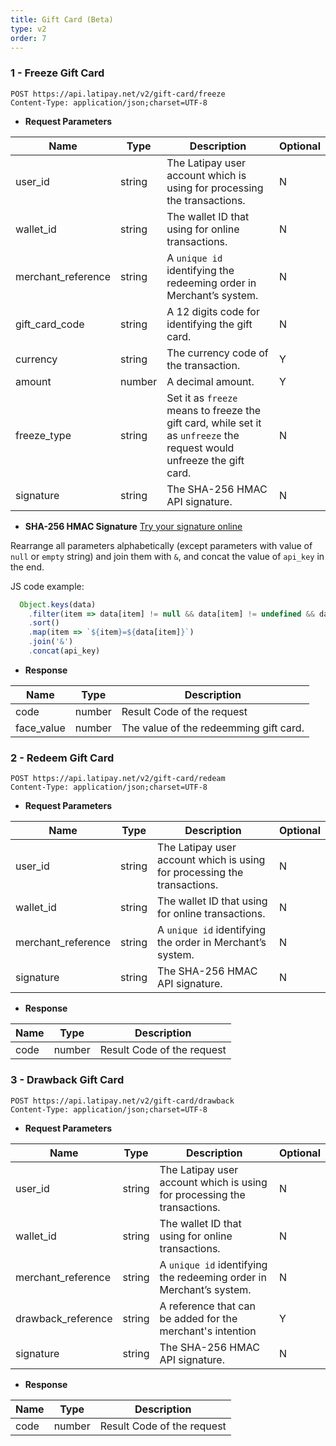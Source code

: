 ```yaml
---
title: Gift Card (Beta)
type: v2
order: 7
---
```


### 1 - Freeze Gift Card
```
POST https://api.latipay.net/v2/gift-card/freeze
Content-Type: application/json;charset=UTF-8
```
- <strong>Request Parameters</strong>

| Name               | Type   | Description                                                                                                            | Optional |
| ------------------ | ------ | ---------------------------------------------------------------------------------------------------------------------- | -------- |
| user_id            | string | The Latipay user account which is using for processing the transactions.                                               | N        |
| wallet_id          | string | The wallet ID that using for online transactions.                                                                      | N        |
| merchant_reference | string | A `unique id` identifying the redeeming order in Merchant’s system.                                                    | N        |
| gift_card_code     | string | A 12 digits code for identifying the gift card.                                                                        | N        |
| currency           | string | The currency code of the transaction.                                                                                  | Y        |
| amount             | number | A decimal amount.                                                                                                      | Y        |
| freeze_type        | string | Set it as `freeze` means to freeze the gift card, while set it as `unfreeze` the request would unfreeze the gift card. | N        |
| signature          | string | The SHA-256 HMAC API signature.                                                                                        | N        |

* <strong>SHA-256 HMAC Signature</strong> [Try your signature online](https://jsfiddle.net/tonnyLTP/wj36tey4/45/)

Rearrange all parameters alphabetically (except parameters with value of `null` or `empty` string) and join them with `&`, and concat the value of `api_key` in the end.

JS code example:

```js
  Object.keys(data)
    .filter(item => data[item] != null && data[item] != undefined && data[item] !== '')
    .sort()
    .map(item => `${item}=${data[item]}`)
    .join('&')
    .concat(api_key)
```

- <strong>Response</strong>

| Name       | Type   | Description                            |
| ---------- | ------ | -------------------------------------- |
| code       | number | Result Code of the request             |
| face_value | number | The value of the redeemming gift card. |

### 2 - Redeem Gift Card
```
POST https://api.latipay.net/v2/gift-card/redeam
Content-Type: application/json;charset=UTF-8
```
- <strong>Request Parameters</strong>

| Name               | Type   | Description                                                              | Optional |
| ------------------ | ------ | ------------------------------------------------------------------------ | -------- |
| user_id            | string | The Latipay user account which is using for processing the transactions. | N        |
| wallet_id          | string | The wallet ID that using for online transactions.                        | N        |
| merchant_reference | string | A `unique id` identifying the order in Merchant’s system.                | N        |
| signature          | string | The SHA-256 HMAC API signature.                                          | N        |

- <strong>Response</strong>

| Name | Type   | Description                |
| ---- | ------ | -------------------------- |
| code | number | Result Code of the request |

### 3 - Drawback Gift Card
```
POST https://api.latipay.net/v2/gift-card/drawback
Content-Type: application/json;charset=UTF-8
```
- <strong>Request Parameters</strong>

| Name               | Type   | Description                                                              | Optional |
| ------------------ | ------ | ------------------------------------------------------------------------ | -------- |
| user_id            | string | The Latipay user account which is using for processing the transactions. | N        |
| wallet_id          | string | The wallet ID that using for online transactions.                        | N        |
| merchant_reference | string | A `unique id` identifying the redeeming order in Merchant’s system.      | N        |
| drawback_reference | string | A reference that can be added for the merchant's intention               | Y        |
| signature          | string | The SHA-256 HMAC API signature.                                          | N        |

- <strong>Response</strong>

| Name | Type   | Description                |
| ---- | ------ | -------------------------- |
| code | number | Result Code of the request |